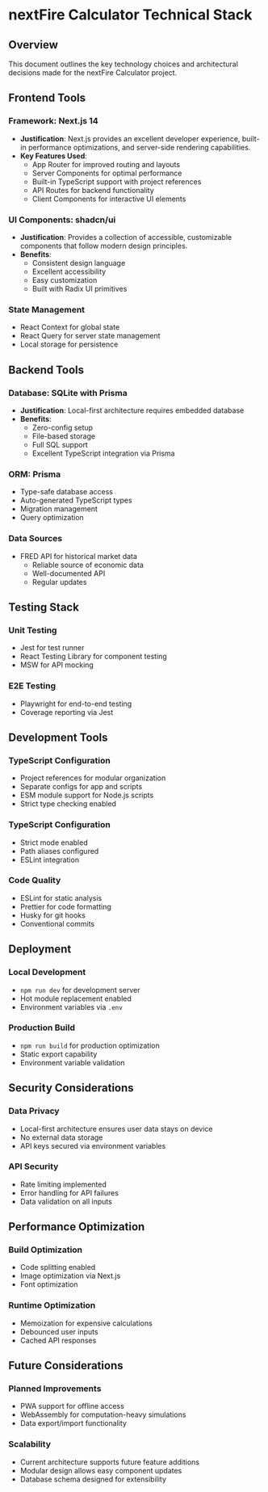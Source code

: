 # nextFire Calculator Technical Stack

## Overview

This document outlines the key technology choices and architectural decisions made for the nextFire Calculator project.

## Frontend Tools

### Framework: Next.js 14
- **Justification**: Next.js provides an excellent developer experience, built-in performance optimizations, and server-side rendering capabilities.
- **Key Features Used**:
  - App Router for improved routing and layouts
  - Server Components for optimal performance
  - Built-in TypeScript support with project references
  - API Routes for backend functionality
  - Client Components for interactive UI elements

### UI Components: shadcn/ui
- **Justification**: Provides a collection of accessible, customizable components that follow modern design principles.
- **Benefits**:
  - Consistent design language
  - Excellent accessibility
  - Easy customization
  - Built with Radix UI primitives

### State Management
- React Context for global state
- React Query for server state management
- Local storage for persistence

## Backend Tools

### Database: SQLite with Prisma
- **Justification**: Local-first architecture requires embedded database
- **Benefits**:
  - Zero-config setup
  - File-based storage
  - Full SQL support
  - Excellent TypeScript integration via Prisma

### ORM: Prisma
- Type-safe database access
- Auto-generated TypeScript types
- Migration management
- Query optimization

### Data Sources
- FRED API for historical market data
  - Reliable source of economic data
  - Well-documented API
  - Regular updates

## Testing Stack

### Unit Testing
- Jest for test runner
- React Testing Library for component testing
- MSW for API mocking

### E2E Testing
- Playwright for end-to-end testing
- Coverage reporting via Jest

## Development Tools

### TypeScript Configuration
- Project references for modular organization
- Separate configs for app and scripts
- ESM module support for Node.js scripts
- Strict type checking enabled

### TypeScript Configuration
- Strict mode enabled
- Path aliases configured
- ESLint integration

### Code Quality
- ESLint for static analysis
- Prettier for code formatting
- Husky for git hooks
- Conventional commits

## Deployment

### Local Development
- `npm run dev` for development server
- Hot module replacement enabled
- Environment variables via `.env`

### Production Build
- `npm run build` for production optimization
- Static export capability
- Environment variable validation

## Security Considerations

### Data Privacy
- Local-first architecture ensures user data stays on device
- No external data storage
- API keys secured via environment variables

### API Security
- Rate limiting implemented
- Error handling for API failures
- Data validation on all inputs

## Performance Optimization

### Build Optimization
- Code splitting enabled
- Image optimization via Next.js
- Font optimization

### Runtime Optimization
- Memoization for expensive calculations
- Debounced user inputs
- Cached API responses

## Future Considerations

### Planned Improvements
- PWA support for offline access
- WebAssembly for computation-heavy simulations
- Data export/import functionality

### Scalability
- Current architecture supports future feature additions
- Modular design allows easy component updates
- Database schema designed for extensibility
